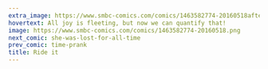 ```yaml
---
extra_image: https://www.smbc-comics.com/comics/1463582774-20160518after.png
hovertext: All joy is fleeting, but now we can quantify that!
image: https://www.smbc-comics.com/comics/1463582774-20160518.png
next_comic: she-was-lost-for-all-time
prev_comic: time-prank
title: Ride it
---
```


